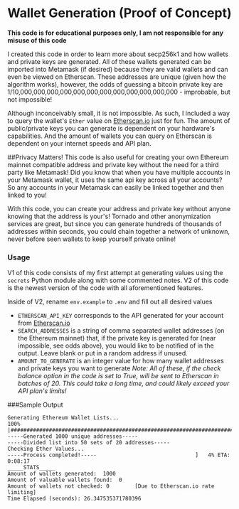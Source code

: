 # Wallet Generation (Proof of Concept)
**This code is for educational purposes only, I am not responsible for any misuse of this code**

I created this code in order to learn more about secp256k1 and how wallets and private keys are generated. All of these wallets generated can be imported into Metamask (if desired) because they are valid wallets and can even be viewed on Etherscan. These addresses are unique (given how the algorithm works), however, the odds of guessing a bitcoin private key are 1/10,000,000,000,000,000,000,000,000,000,000,000,000 - improbable, but not impossible!

Although inconceivably small, it is not impossible. As such, I included a way to query the wallet's `Ether` value on [Etherscan.io](https://etherscan.io/) just for fun. The amount of public/private keys you can generate is dependent on your hardware's capabilities. And the amount of wallets you can query on Etherscan is dependent on your internet speeds and API plan.

##Privacy Matters! 
This code is also useful for creating your own Ethereum mainnet compatible address and private key without the need for a third party like Metamask!
Did you know that when you have multiple accounts in your Metamask wallet, it uses the same api key across all your accounts? So any accounts in your Metamask can easily be linked together and then linked to you! 

With this code, you can create your address and private key without anyone knowing that the address is your's! Tornado and other anonymization services are great, but since you can generate hundreds of thousands of addresses within seconds, you could chain together a network of unknown, never before seen wallets to keep yourself private online!

### Usage

V1 of this code consists of my first attempt at generating values using the `secrets` Python module along with some commented notes.
V2 of this code is the newest version of the code with all aforementioned features.


Inside of V2, rename `env.example` to `.env` and fill out all desired values
- `ETHERSCAN_API_KEY` corresponds to the API generated for your account from [Etherscan.io](https://etherscan.io/)
- `SEARCH_ADDRESSES` is a string of comma separated wallet addresses (on the Ethereum mainnet) that, if the private key is generated for (near impossible, see odds above), you would like to be notified of in the output. Leave blank or put in a random address if unused.
- `AMOUNT_TO_GENERATE` is an integer value for how many wallet addresses and private keys you want to generate *Note: All of these, if the check balance option in the code is set to True, will be sent to Etherscan in batches of 20. This could take a long time, and could likely exceed your API plan's limits!*


###Sample Output
```
Generating Ethereum Wallet Lists...
100% |########################################################################|
-----Generated 1000 unique addresses-----
-----Divided list into 50 sets of 20 addresses-----
Checking Ether Values...
-----Process completed!-----                               ]   4% ETA:  0:08:17
_____STATS_____
Amount of wallets generated:  1000  
Amount of valuable wallets found:  0
Amount of wallets not checked: 0        [Due to Etherscan.io rate limiting]
Time Elapsed (seconds): 26.347535371780396
```

